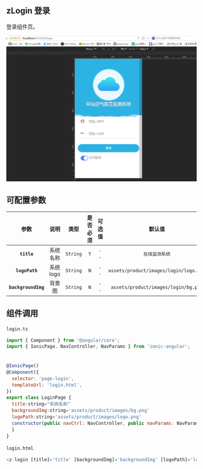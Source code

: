## zLogin 登录

登录组件页。

![](../_images/app/app-login.png)

## 可配置参数

|        参数         |   说明    |   类型   | 是否必须 | 可选值 |                 默认值                 |
| :-----------------: | :-------: | :------: | :------: | :----: | :------------------------------------: |
|     **`title`**     | 系统名称  | `String` |   `Y`    |  `--`  |             `在线监测系统`             |
|   **`logoPath`**    | 系统 logo | `String` |   `N`    |  `--`  | `assets/product/images/login/logo.png` |
| **`backgroundImg`** |  背景图   | `String` |   `N`    |  `--`  |  `assets/product/images/login/bg.png`  |

## 组件调用

`login.ts`

```js
import { Component } from '@angular/core';
import { IonicPage, NavController, NavParams } from 'ionic-angular';


@IonicPage()
@Component({
  selector: 'page-login',
  templateUrl: 'login.html',
})
export class LoginPage {
  title:string="系统名称"
  backgroundImg:string='assets/product/images/bg.png'
  logoPath:string='assets/product/images/logo.png'
  constructor(public navCtrl: NavController, public navParams: NavParams) {
  }
}
```

`login.html`

```js
<z-login [title]='title' [backgroundImg]='backgroundImg' [logoPath]='logoPath'></z-login>
```
